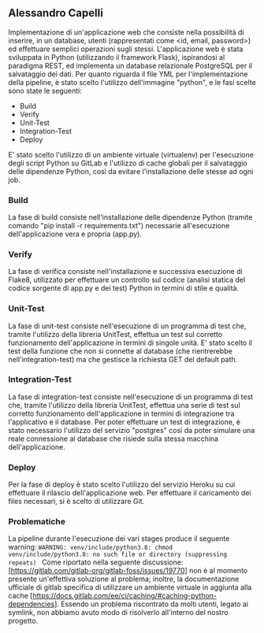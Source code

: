 # 
## Alessandro Capelli

Implementazione di un'applicazione web che consiste nella possibilità di inserire, in un database, utenti (rappresentati come <id, email, password>) ed effettuare semplici operazioni sugli stessi. L'applicazione web è stata sviluppata in Python (utilizzando il framework Flask), ispirandosi al paradigma REST, ed implementa un database relazionale PostgreSQL per il salvataggio dei dati. Per quanto riguarda il file YML per l'implementazione della pipeline, è stato scelto l'utilizzo dell'immagine "python", e le fasi scelte sono state le seguenti:

- Build
- Verify
- Unit-Test
- Integration-Test
- Deploy

E' stato scelto l'utilizzo di un ambiente virtuale (virtualenv) per l'esecuzione degli script Python su GitLab e l'utilizzo di cache globali per il salvataggio delle dipendenze Python, così da evitare l'installazione delle stesse ad ogni job.

### Build

La fase di build consiste nell'installazione delle dipendenze Python (tramite comando "pip install -r requirements.txt") necessarie all'esecuzione dell'applicazione vera e propria (app.py).

### Verify

La fase di verifica consiste nell'installazione e successiva esecuzione di Flake8, utilizzato per effettuare un controllo sul codice (analisi statica del codice sorgente di app.py e dei test) Python in termini di stile e qualità.

### Unit-Test

La fase di unit-test consiste nell'esecuzione di un programma di test che, tramite l'utilizzo della libreria UnitTest, effettua un test sul corretto funzionamento dell'applicazione in termini di singole unità. E' stato scelto il test della funzione che non si connette al database (che rientrerebbe nell'integration-test) ma che gestisce la richiesta GET del default path.

### Integration-Test

La fase di integration-test consiste nell'esecuzione di un programma di test che, tramite l'utilizzo della libreria UnitTest, effettua una serie di test sul corretto funzionamento dell'applicazione in termini di integrazione tra l'applicativo e il database. Per poter effettuare un test di integrazione, è stato necessario l'utilizzo del servizio "postgres" così da poter simulare una reale connessione al database che risiede sulla stessa macchina dell'applicazione.

### Deploy

Per la fase di deploy è stato scelto l'utilizzo del servizio Heroku su cui effettuare il rilascio dell'applicazione web. Per effettuare il caricamento dei files necessari, si è scelto di utilizzare Git.

### Problematiche

La pipeline durante l'esecuzione dei vari stages produce il seguente warning:
`WARNING: venv/include/python3.8: chmod venv/include/python3.8: no such file or directory (suppressing repeats) `
Come riportato nella seguente discussione: [https://gitlab.com/gitlab-org/gitlab-foss/issues/19770] non è al momento presente un'effettiva soluzione al problema; inoltre, la documentazione ufficiale di gitlab specifica di utilizzare un ambiente virtuale in aggiunta alla cache [https://docs.gitlab.com/ee/ci/caching/#caching-python-dependencies]. Essendo un problema riscontrato da molti utenti, legato ai symlink, non abbiamo avuto modo di risolverlo all'interno del nostro progetto.